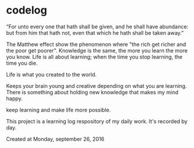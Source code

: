 # codelog
“For unto every one that hath shall be given, and he shall have abundance: but from him that hath not, even that which he hath shall be taken away.”

The Matthew effect show the phenomenon where "the rich get richer and the poor get poorer". Knowledge is the same, the more you learn the more you know. Life is all about learning; when the time you stop learning, the time you die.

Life is what you created to the world.

Keeps your brain young and creative depending on what you are learning. There is something about holding new knowledge that makes my mind happy. 

keep learning and make life more possible.

This project is a learning log respository of my daily work. It's recorded by day.

Created at Monday, september 26, 2016 

